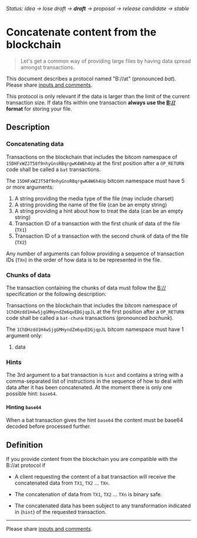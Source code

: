 _Status: idea → lose draft → **draft** → proposal → release candidate → stable_

# Concatenate content from the blockchain

> Let's get a common way of providing large files by having data spread amongst transactions.

This document describes a protocol named "B://at" (pronounced _bat_). 
Please share [inputs and comments](https://github.com/bico-media/bat/issues).

This protocol is only relevant if the data is larger than the limit of the current transaction size. If data fits within one transaction **always use the [B://](https://b.bitdb.network) format** for storing your file. 


## Description

### Concatenating data

Transactions on the blockchain that includes the bitcom namespace of `15DHFxWZJT58f9nhyGnsRBqrgwK4W6h4Up` at the first position after a `OP_RETURN` code shall be called a `bat` transactions. 

The `15DHFxWZJT58f9nhyGnsRBqrgwK4W6h4Up` bitcom namespace must have 5 or more arguments:
1. A string providing the media type of the file (may include charset)
2. A string providing the name of the file  (can be an empty string)
3. A string providing a hint about how to treat the data (can be an empty string)
4. Transaction ID of a transaction with the first chunk of data of the file (`TX1`)
5. Transaction ID of a transaction with the second chunk of data of the file (`TX2`)

Any number of arguments can follow providing a sequence of transaction IDs (`TXn`) in the order of how data is to be represented in the file. 

### Chunks of data

The transaction containing the chunks of data must follow the [B://](https://b.bitdb.network) specification or the following description:

Transactions on the blockchain that includes the bitcom namespace of `1ChDHzdd1H4wSjgGMHyndZm6qxEDGjqpJL` at the first position after a `OP_RETURN` code shall be called a `bat-chunk` transactions (pronounced _bachunk_). 

The `1ChDHzdd1H4wSjgGMHyndZm6qxEDGjqpJL` bitcom namespace must have 1 argument only:
1. data


### Hints

The 3rd argument to a bat transaction is `hint` and contains a string with a comma-separated list of instructions in the sequence of how to deal with data after it has been concatenated. At the moment there is only one possible hint: `base64`.

#### Hinting `base64`

When a bat transaction gives the hint `base64` the content must be base64 decoded before processed further. 


## Definition

If you provide content from the blockchain you are compatible with the B://at protocol if

- A client requesting the content of a bat transaction will receive the concatenated data from `TX1`, `TX2` ... `TXn`.

- The concatenation of data from `TX1`, `TX2` ... `TXn` is binary safe.

- The concatenated data has been subject to any transformation indicated in (`hint`) of the requested transaction.




----

Please share [inputs and comments](https://github.com/bico-media/bat/issues).

